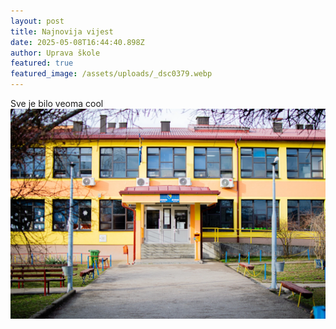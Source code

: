 ```yaml
---
layout: post
title: Najnovija vijest
date: 2025-05-08T16:44:40.898Z
author: Uprava škole
featured: true
featured_image: /assets/uploads/_dsc0379.webp
---
```


S﻿ve je bilo veoma cool
![Škola tokom ljetnog raspusta](/assets/images/_dsc0379.webp)
